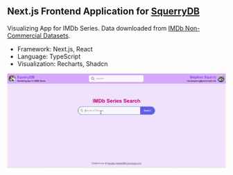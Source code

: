 ## Next.js Frontend Application for [SquerryDB](https://squerrydb-frontend-production.up.railway.app/)
Visualizing App for IMDb Series. Data downloaded from [IMDb Non-Commercial Datasets](https://developer.imdb.com/non-commercial-datasets/).
- Framework: Next.js, React
- Language: TypeScript
- Visualization: Recharts, Shadcn

![demo](https://github.com/danghieutrung/squerrydb-frontend/blob/main/public/demo.gif)

